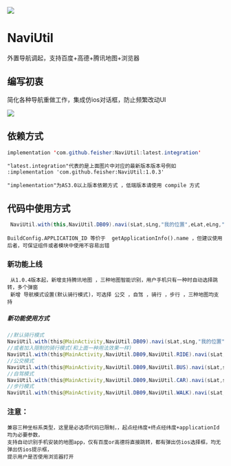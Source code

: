 [![](https://jitpack.io/v/feisher/NaviUtil.svg)](https://jitpack.io/#feisher/NaviUtil)

# NaviUtil
外置导航调起，支持百度+高德+腾讯地图+浏览器

## 编写初衷
  简化各种导航重做工作，集成仿ios对话框，防止频繁改动UI   
  
![](https://github.com/feisher/NaviUtil/blob/master/imgs/%E4%B8%89%E7%A7%8D%E5%9C%B0%E5%9B%BE.gif)


## 依赖方式

 ```java
implementation 'com.github.feisher:NaviUtil:latest.integration'

 ```
    "latest.integration"代表的是上面图片中对应的最新版本版本号例如 :implementation 'com.github.feisher:NaviUtil:1.0.3'

    "implementation"为AS3.0以上版本依赖方式 ，低端版本请使用 compile 方式


## 代码中使用方式

```java
 NaviUtil.with(this,NaviUtil.DB09).navi(sLat,sLng,"我的位置",eLat,eLng,"目的地",getApplicationInfo().name);
```
    BuildConfig.APPLICATION_ID 等价于  getApplicationInfo().name ，但建议使用后者，可保证组件或者模块中使用不容易出错

### 新功能上线
     从1.0.4版本起，新增支持腾讯地图 ，三种地图智能识别，用户手机只有一种时自动选择跳转，多个弹窗
     新增 导航模式设置(默认骑行模式)，可选择 公交 ，自驾 ，骑行 ，步行 ，三种地图均支持
  ##### 新功能使用方式
  ```java
 //默认骑行模式
NaviUtil.with(this@MainActivity,NaviUtil.DB09).navi(sLat,sLng,"我的位置",eLat,eLng,"目的地",applicationInfo.packageName)
//或者加入限制的骑行模式(和上面一种用法效果一样)
 NaviUtil.with(this@MainActivity,NaviUtil.DB09,NaviUtil.RIDE).navi(sLat,sLng,"我的位置",eLat,eLng,"目的地",applicationInfo.packageName)
//公交模式
NaviUtil.with(this@MainActivity,NaviUtil.DB09,NaviUtil.BUS).navi(sLat,sLng,"我的位置",eLat,eLng,"目的地",applicationInfo.packageName)
//自驾模式
 NaviUtil.with(this@MainActivity,NaviUtil.DB09,NaviUtil.CAR).navi(sLat,sLng,"我的位置",eLat,eLng,"目的地",applicationInfo.packageName)
//步行模式
NaviUtil.with(this@MainActivity,NaviUtil.DB09,NaviUtil.WALK).navi(sLat,sLng,"我的位置",eLat,eLng,"目的地",applicationInfo.packageName)        
  ```

### 注意：
    兼容三种坐标系类型，这里是必选项代码已限制，，起点经纬度+终点经纬度+applicationId 均为必要参数，
    支持自动识别手机安装的地图app，仅有百度or高德将直接跳转，都有弹出仿ios选择框，均无弹出仿ios提示框，
    提示用户是否使用浏览器打开
